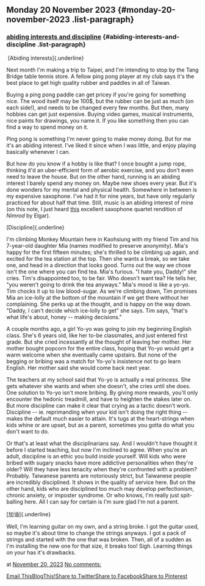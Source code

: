 ## Monday 20 November 2023 {#monday-20-november-2023 .list-paragraph}

### [abiding interests and discipline](https://www.rohanprasad.org/2023/11/abiding-interests-and-discipline.html)  {#abiding-interests-and-discipline .list-paragraph}

 [Abiding interests]{.underline}

Next month I\'m making a trip to Taipei, and I\'m intending to stop by
the Tang Bridge table tennis store. A fellow ping pong player at my club
says it\'s the best place to get high quality rubber and paddles in all
of Taiwan. 

Buying a ping pong paddle can get pricey if you\'re going for something
nice. The wood itself may be 100\$, but the rubber can be just as much
(on each side!), and needs to be changed every few months. But then,
many hobbies can get just expensive. Buying video games, musical
instruments, nice paints for drawings, you name it. If you like
something then you can find a way to spend money on it.

Ping pong is something I\'m never going to make money doing. But for me
it\'s an abiding interest. I\'ve liked it since when I was little, and
enjoy playing basically whenever I can.

But how do you know if a hobby is like that? I once bought a jump rope,
thinking it\'d an uber-efficient form of aerobic exercise, and you
don\'t even need to leave the house. But on the other hand, running is
an abiding interest I barely spend any money on. Maybe new shoes every
year. But it\'s done wonders for my mental and physical health.
Somewhere in between is my expensive saxophone. I\'ve had it for nine
years, but have only regularly practiced for about half that time.
Still, music is an abiding interest of mine (on this note, I just heard
[this](https://open.spotify.com/track/2uKoll2LJ2jvlH1uCyuzEo) excellent
saxophone quartet rendition of *Nimrod* by Elgar).

[Discipline]{.underline}

I\'m climbing Monkey Mountain here in Kaohsiung with my friend Tim and
his 7-year-old daughter Mia (names modified to preserve anonymity).
Mia\'s happy for the first fifteen minutes; she\'s thrilled to be
climbing up again, and excited for the tea station at the top. Then she
wants a break, so we take one, and head in a direction that looks good.
Turns out the way we chose isn\'t the one where you can find tea. Mia\'s
furious. \"I hate you, Daddy!\" she cries. Tim\'s disappointed too, to
be fair. Who doesn\'t want tea? He tells her, \"you weren\'t going to
drink the tea anyways.\" Mia\'s mood is like a yo-yo. Tim chocks it up
to low blood-sugar. As we\'re climbing down, Tim promises Mia an
ice-lolly at the bottom of the mountain if we get there without her
complaining. She perks up at the thought, and is happy on the way down.
\"Daddy, I can\'t decide which ice-lolly to get\" she says. Tim says,
\"that\'s what life\'s about, honey \-- making decisions.\"

A couple months ago, a girl Yo-yo was going to join my beginning English
class. She\'s 6 years old, like her to-be classmates, and just entered
first grade. But she cried incessantly at the thought of leaving her
mother. Her mother bought popcorn for the entire class, hoping that
Yo-yo would get a warm welcome when she eventually came upstairs. But
none of the begging or bribing was a match for Yo-yo\'s insistence not
to go learn English. Her mother said she would come back next year.

The teachers at my school said that Yo-yo is actually a real princess.
She gets whatever she wants and when she doesn\'t, she cries until she
does. One solution to Yo-yo isn\'t more bribing. By giving more rewards,
you\'ll only encounter the hedonic treadmill, and have to heighten the
stakes later on. But more discipline can make it clear that crying as a
tactic doesn\'t work. Discipline \-- ie. reprimanding when your kid
isn\'t doing the right thing \-- makes the default much easier to
attain. It\'s tugs at the heart-strings when kids whine or are upset,
but as a parent, sometimes you gotta do what you don\'t want to do.

Or that\'s at least what the disciplinarians say. And I wouldn\'t have
thought it before I started teaching, but now I\'m inclined to agree.
When you\'re an adult, discipline is an ethic you build inside yourself.
Will kids who were bribed with sugary snacks have more addictive
personalities when they\'re older? Will they have less tenacity when
they\'re confronted with a problem? Probably. Taiwanese parents are
notoriously strict, but Taiwanese people are incredibly disciplined. It
shows in the quality of service here. But on the other hand, kids who
are disciplined too much may develop perfectionism, chronic anxiety, or
imposter syndrome. Or who knows, I\'m really just spit-balling here. All
I can say for certain is I\'m sure glad I\'m not a parent.

[加油]{.underline}

Well, I\'m learning guitar on my own, and a string broke. I got the
guitar used, so maybe it\'s about time to change the strings anyways. I
got a pack of strings and started with the one that was broken. Then,
all of a sudden as I\'m installing the new one for that size, it breaks
too! Sigh. Learning things on your has it\'s drawbacks.

at [November 20,
2023](https://www.rohanprasad.org/2023/11/abiding-interests-and-discipline.html)
[No
comments:](https://www.rohanprasad.org/2023/11/abiding-interests-and-discipline.html#comment-form)

[Email
This](https://www.blogger.com/share-post.g?blogID=597296393545314941&postID=5217291029791162313&target=email)[BlogThis!](https://www.blogger.com/share-post.g?blogID=597296393545314941&postID=5217291029791162313&target=blog)[Share
to
Twitter](https://www.blogger.com/share-post.g?blogID=597296393545314941&postID=5217291029791162313&target=twitter)[Share
to
Facebook](https://www.blogger.com/share-post.g?blogID=597296393545314941&postID=5217291029791162313&target=facebook)[Share
to
Pinterest](https://www.blogger.com/share-post.g?blogID=597296393545314941&postID=5217291029791162313&target=pinterest)

